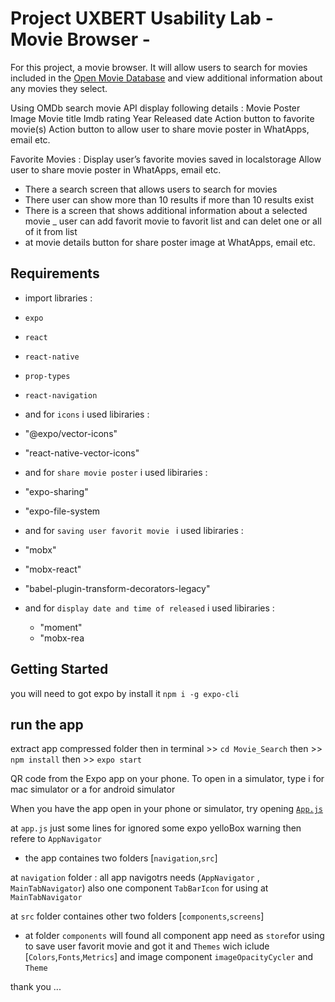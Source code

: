 # Project  UXBERT Usability Lab  - Movie Browser -

For this project, a movie browser. It will allow users to
search for movies included in the [Open Movie Database](https://api.themoviedb.org/)
and view additional information about any movies they select.

Using OMDb search movie API display following details  :
Movie Poster Image
Movie title
Imdb rating
Year
Released date
Action button to favorite movie(s)
Action button to allow user to share movie poster in WhatApps, email etc.

Favorite Movies :
Display user’s favorite movies saved in localstorage
Allow user to share movie poster in WhatApps, email etc.
- There  a search screen that allows users to search for movies
- There  user can show more than 10 results if more than 10 results exist
- There is a screen that shows additional information about a selected movie
_ user can add favorit movie to favorit list and can delet one or all of it from list
- at movie details button for share poster image at WhatApps, email etc.

## Requirements
-  import libraries :
  - `expo`
  - `react`
  - `react-native`
  - `prop-types`
  - `react-navigation`

 - and for `icons` i used libiraries :
  - "@expo/vector-icons"
  - "react-native-vector-icons"

 - and for `share movie poster` i used libiraries :
  - "expo-sharing"
  - "expo-file-system

 - and for `saving user favorit movie ` i used libiraries :
  - "mobx"
  - "mobx-react"
  - "babel-plugin-transform-decorators-legacy"

- and for `display date and time of released`  i used libiraries :
  - "moment"
  - "mobx-rea


## Getting Started 
you will need to got expo by install it `npm i -g expo-cli`

## run the app 
extract app compressed folder 
then in terminal >>  `cd Movie_Search`
then >> `npm install`
then >>  `expo start` 

QR code from the Expo app on your phone.
 To open in a simulator, type i for mac simulator  or a for android simulator

When you have the app open in your phone or simulator, try opening [`App.js`](/App.js)

at `app.js` just some lines for ignored some expo yelloBox warning 
then refere to `AppNavigator`

- the app containes two folders [`navigation`,`src`]

at `navigation` folder : all app navigotrs needs 
   (`AppNavigator` , `MainTabNavigator`)
   also one component `TabBarIcon` for using at `MainTabNavigator`

at `src` folder containes other two folders [`components`,`screens`]

- at folder `components` will found all component app need 
  as `store`for using to save user favorit movie and got it 
  and `Themes` wich iclude [`Colors`,`Fonts`,`Metrics`]
  and image component `imageOpacityCycler`
  and `Theme` 

thank you ...

